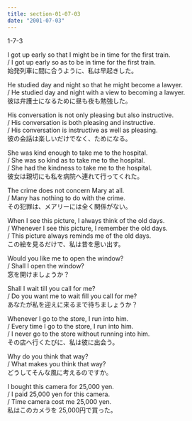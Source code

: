 ```yaml
---
title: section-01-07-03
date: "2001-07-03"
---
```


1-7-3

<!-- end -->

I got up early so that I might be in time for the first train.  
/ I got up early so as to be in time for the first train.  
始発列車に間に合うように、私は早起きした。  

He studied day and night so that he might become a lawyer.  
/ He studied day and night with a view to becoming a lawyer.  
彼は弁護士になるために昼も夜も勉強した。  

His conversation is not only pleasing but also instructive.  
/ His conversation is both pleasing and instructive.  
/ His conversation is instructive as well as pleasing.  
彼の会話は楽しいだけでなく、ためになる。  

She was kind enough to take me to the hospital.  
/ She was so kind as to take me to the hospital.  
/ She had the kindness to take me to the hospital.  
彼女は親切にも私を病院へ連れて行ってくれた。  

The crime does not concern Mary at all.  
/ Many has nothing to do with the crime.  
その犯罪は、メアリーには全く関係がない。  

When I see this picture, I always think of the old days.  
/ Whenever I see this picture, I remember the old days.  
/ This picture always reminds me of the old days.  
この絵を見るだけで、私は昔を思い出す。  

Would you like me to open the window?  
/ Shall I open the window?  
窓を開けましょうか？  

Shall I wait till you call for me?  
/ Do you want me to wait fill you call for me?  
あなたが私を迎えに来るまで待ちましょうか？  

Whenever I go to the store, I run into him.  
/ Every time I go to the store, I run into him.  
/ I never go to the store without running into him.  
その店へ行くたびに、私は彼に出会う。  

Why do you think that way?  
/ What makes you think that way?  
どうしてそんな風に考えるのですか。  

I bought this camera for 25,000 yen.  
/ I paid 25,000 yen for this camera.  
/ Time camera cost me 25,000 yen.  
私はこのカメラを 25,000円で買った。  

